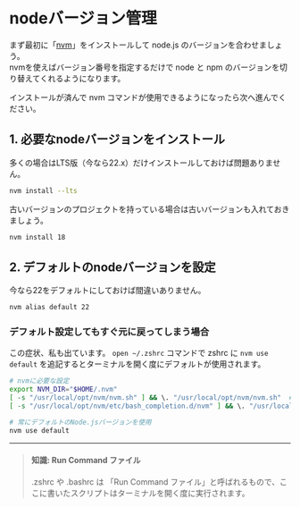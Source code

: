 # nodeバージョン管理

まず最初に「[nvm](https://github.com/nvm-sh/nvm)」をインストールして node.js のバージョンを合わせましょう。  
nvmを使えばバージョン番号を指定するだけで node と npm のバージョンを切り替えてくれるようになります。

インストールが済んで nvm コマンドが使用できるようになったら次へ進んでください。

## 1. 必要なnodeバージョンをインストール

多くの場合はLTS版（今なら22.x）だけインストールしておけば問題ありません。

```bash
nvm install --lts
```

古いバージョンのプロジェクトを持っている場合は古いバージョンも入れておきましょう。

```bash
nvm install 18
```

## 2. デフォルトのnodeバージョンを設定

今なら22をデフォルトにしておけば間違いありません。

```bash
nvm alias default 22
```

### デフォルト設定してもすぐ元に戻ってしまう場合

この症状、私も出ています。 ```open ~/.zshrc``` コマンドで zshrc に ```nvm use default``` を追記するとターミナルを開く度にデフォルトが使用されます。

```bash
# nvmに必要な設定
export NVM_DIR="$HOME/.nvm"
[ -s "/usr/local/opt/nvm/nvm.sh" ] && \. "/usr/local/opt/nvm/nvm.sh"  # This loads nvm
[ -s "/usr/local/opt/nvm/etc/bash_completion.d/nvm" ] && \. "/usr/local/opt/nvm/etc/bash_completion.d/nvm"  # This loads nvm bash_completion

# 常にデフォルトのNode.jsバージョンを使用
nvm use default
```

---

> #### 知識: Run Command ファイル
>  .zshrc や .bashrc は 「Run Command ファイル」と呼ばれるもので、ここに書いたスクリプトはターミナルを開く度に実行されます。
